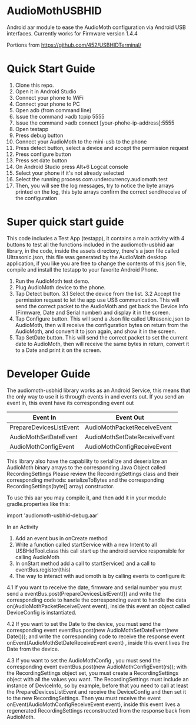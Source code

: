 # AudioMothUSBHID

Android aar module to ease the AudioMoth configuration via Android USB interfaces.
Currently works for Firmware version 1.4.4 

Portions from https://github.com/452/USBHIDTerminal/
    
# Quick Start Guide

 1. Clone this repo.
 2. Open it in Android Studio
 3. Connect your phone to WiFi
 4. Connect your phone to PC
 5. Open adb (from command line)
 6. Issue the command  >adb tcpip 5555
 7. Issue the command >adb connect  &#91;your-phohe-ip-address&#93;:5555	
 8. Open testapp
 9. Press debug button
 10. Connect your AudioMoth to the mini-usb to the phone
 11. Press detect button, select a device and accept the permission request
 12. Press configure button
 13. Press set date button 
 14. On Android Studio press Alt+6 Logcat console
 15. Select your phone if it's not already selected
 16. Select the running process com.undercurrency.audiomoth.test
 17. Then, you will see the log messages, try to notice the byte arrays printed on the log, this byte arrays confirm the correct send/receive of the configuration

# Super quick start guide
This code includes a Test App (testapp), it contains a main activity with 4 buttons to test all the functions
included in the audiomoth-usbhid aar library, in the code, inside the assets directory, there's a json file called Ultrasonic.json, 
this file was generated by the AudioMoth desktop application, if you like you are free to change the contents of this json file, compile and install the testapp
to your favorite Android Phone.

1. Run the AudioMoth test demo.
2. Plug AudioMoth device to the phone.
3. Tap Detect button.
3.1 Select the device from the list.
3.2 Accept the permission request to let the app use USB communication.
  This will send the correct packet to the AudioMoth and get back the Device Info (Firmware, Date and Serial number)
  and display it in the screen.
4. Tap Configure button.
 This will send a Json file called Ultrasonic.json to AudioMoth, then will receive the configuration bytes on return from the AudioMoth, and convert it to json again, and show it in the screen.
5. Tap SetDate button.
This will send the correct packet to set the current date to AudioMoth, then will receive the same bytes in return, convert it to a Date and print it on the screen.


 # Developer Guide
 The audiomoth-usbhid library works as an Android Service, this means that the only way to use it is througth events in and events out.
 If you send an event in, this event have its corresponding event out

 | Event In | Event Out  |
 |--|--|
 |PrepareDevicesListEvent  | AudioMothPacketReceiveEvent  |
 |AudioMothSetDateEvent|AudioMothSetDateReceiveEvent|
 |AudioMothConfigEvent|AudioMothConfigReceiveEvent|

This library also have the capability to seriallize and deserialize an AudioMoth binary arrays to the corresponding Java Object called RecordingSettings
Please review the RecordingSettings class and their corresponding methods:
serializeToBytes and the corresponding RecordingSettings(byte[] array) constructor.

To use this aar you may compile it, and then add it in your module gradle.properties like this:

import 'audiomoth-usbhid-debug.aar'

In an Activity

1. Add an event bus in onCreate method
2. Write a function called startService with a new Intent to all USBHidTool.class this call start up
the android service responsible for calling AudioMoth
3. In onStart method add a call to startService() and a call to eventBus.register(this)
4. The way to interact with audiomoth is by calling events to configure it:

4.1 If you want to receive the date, firmware and serial number you must send a eventBus.post(PrepareDevicesListEvent()) and write the corresponding code to handle the corresponding event to handle the data on(AudioMothPacketReceiveEvent event), inside this event an object called DeviceConfig is instantiated.

4.2 If you want to set the Date to the device, you must send the corresponding event eventBus.post(new AudioMothSetDateEvent(new Date())); and write the corresponding code to receive the response event onEvent(AudioMothSetDateReceiveEvent event) , inside this event lives the Date from the device.

4.3 If you want to set the AudioMothConfig , you must send the corresponding event eventBus.post(new AudioMothConfigEvent(rs)); with the RecordingSettings object set,
you must create a RecordingSettings object with all the values you want. The RecordingSettings must include an instance of DeviceInfo, so  by example, before that you need to call at least the PrepareDevicesListEvent and receive the DeviceConfig and then set it to the new RecordingSettings. Then you must receive the event onEvent(AudioMothConfigReceiveEvent event), inside this event lives a regenerated RecordingSettings reconstructed from the response back from AudioMoth.


